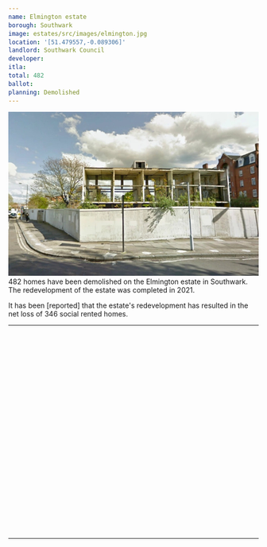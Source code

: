 ```yaml
---
name: Elmington estate 
borough: Southwark
image: estates/src/images/elmington.jpg
location: '[51.479557,-0.089306]'
landlord: Southwark Council
developer:
itla:
total: 482
ballot:
planning: Demolished
---
```

![Elmington estate](../estates/src/images/elmington.jpg)
482 homes have been demolished on the Elmington estate in Southwark.
The redevelopment of the estate was completed in 2021.

It has been [reported] that the estate's redevelopment has resulted in the net loss of 346 social rented homes.

---

<!------------THE CODE BELOW RENDERS THE MAP - DO NOT EDIT! ---------------------------->

<div id="map" style="width: 100%; height: 400px;"></div>

<script>
  var map = L.map('map').setView({{ location }}, 13);
  L.tileLayer('https://tile.openstreetmap.org/{z}/{x}/{y}.png', {
  maxZoom: 19,
attribution: '&copy; <a href="http://www.openstreetmap.org/copyright">OpenStreetMap</a>'
}).addTo(map);
var circle = L.circle({{ location }}, {
    color: 'red',
    fillColor: '#f03',
    fillOpacity: 0.5,
    radius: 500
}).addTo(map);
</script>

---
